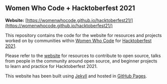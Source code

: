 ## Women Who Code + Hacktoberfest 2021

**Website:** [https://womenwhocode.github.io/hacktoberfest21/](https://womenwhocode.github.io/hacktoberfest21/)

This repository contains the code for the website for resources and projects worked on by communities within [Women Who Code](https://www.womenwhocode.com/) for [Hacktoberfest 2021](https://hacktoberfest.digitalocean.com/).

Please refer to the [website](https://womenwhocode.github.io/hacktoberfest21/) for resources to contribute to open source, talks from people in the community around open source, and beginner projects to learn and practice for Hacktoberfest 2021.

This website has been built using [Jekyll](https://jekyllrb.com/) and hosted in [GitHub Pages](https://pages.github.com/).


